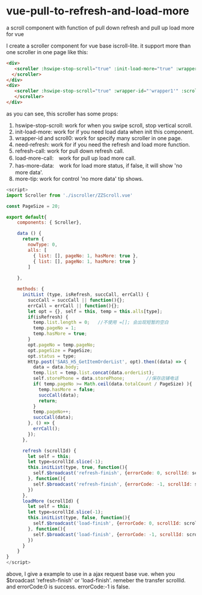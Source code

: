 # vue-pull-to-refresh-and-load-more
a scroll component with function of pull down refresh and pull up load more for vue

I create a scroller component for vue base iscroll-lite. it support more than one scroller in one page like this:

```html
<div>
   <scroller :hswipe-stop-scroll="true" :init-load-more="true" :wrapper-id="'wrapper0'" :scroll-id="'scroll0'" :need-refresh="true" :refresh-call="refresh" :load-more-call="loadMore" :has-more-data="alls[0].hasMore" :more-tip="alls[0].list.length>0">
  </scroller>
</div>
<div>
   <scroller :hswipe-stop-scroll="true" :wrapper-id="'wrapper1'" :scroll-id="'scroll1'" :need-refresh="true" :refresh-call="refresh" :load-more-call="loadMore" :has-more-data="alls[1].hasMore" :more-tip="alls[1].list.length>0">      
   </scroller>
</div>
```

as you can see, this scroller has some props:
1. hswipe-stop-scroll:  work for when you swipe scroll, stop vertical scroll.
2. init-load-more:   work for if you need load data when init this component.
3. wrapper-id and scroll0:  work for specify many scroller in one page.
4. need-refresh:  work for if you need the refresh and load more function.
5. refresh-call:  work for pull down refresh call.
6. load-more-call:　work for pull up load more call.
7. has-more-data:　work for load more status, if false, it will show 'no more data'.
8. more-tip: work for control 'no more data' tip shows.

```javascript
<script>
import Scroller from './iscroller/ZZScroll.vue'

const PageSize = 20;

export default{
    components: { Scroller},

    data () {
      return {
        nowType: 0,
        alls: [
          { list: [], pageNo: 1, hasMore: true },
          { list: [], pageNo: 1, hasMore: true }
        ]
        
    },

    methods: {
      initList (type, isRefresh, succCall, errCall) {
        succCall = succCall || function(){};
        errCall = errCall || function(){};
        let opt = {}, self = this, temp = this.alls[type];
        if(isRefresh) {
          temp.list.length = 0;   //不使用 =[]; 会出现短暂的空白
          temp.pageNo = 1;
          temp.hasMore = true;
        }
        opt.pageNo = temp.pageNo;
        opt.pageSize = PageSize;
        opt.status = type;
        Http.post('SAAS_H5_GetItemOrderList', opt).then((data) => {
          data = data.body;
          temp.list = temp.list.concat(data.orderList);
          self.storePhone = data.storePhone;        //保存店铺电话
          if( temp.pageNo >= Math.ceil(data.totalCount / PageSize) ){   //判断数据是否加载完全
            temp.hasMore = false;
            succCall(data);
            return;
          }
          temp.pageNo++;
          succCall(data);
        }, () => {
          errCall();
        });
      },

      refresh (scrollId) {
        let self = this;
        let type=scrollId.slice(-1);
        this.initList(type, true, function(){
          self.$broadcast('refresh-finish', {errorCode: 0, scrollId: scrollId});
        }, function(){
          self.$broadcast('refresh-finish', {errorCode: -1, scrollId: scrollId});
        })
      },
      loadMore (scrollId) {
        let self = this;
        let type=scrollId.slice(-1);
        this.initList(type, false, function(){
          self.$broadcast('load-finish', {errorCode: 0, scrollId: scrollId});
        }, function(){
          self.$broadcast('load-finish', {errorCode: -1, scrollId: scrollId});
        })
      }
    }
}
</script>
```
above, I give a example to use in a ajax request base vue. when you $broadcast 'refresh-finish' or 'load-finish'. remeber the transfer scrollId. and errorCode:0 is success. errorCode:-1 is false.
